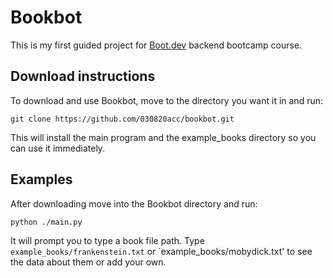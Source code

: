 # Bookbot

This is my first guided project for [Boot.dev](https://www.boot.dev/tracks/backend) backend bootcamp course.

## Download instructions

To download and use Bookbot, move to the directory you want it in and run:

`git clone https://github.com/030820acc/bookbot.git`

This will install the main program and the example_books directory so you can use it immediately.

## Examples

After downloading move into the Bookbot directory and run:

`python ./main.py`

It will prompt you to type a book file path. Type `example_books/frankenstein.txt` or `example_books/mobydick.txt' to see the data about them or add your own.
